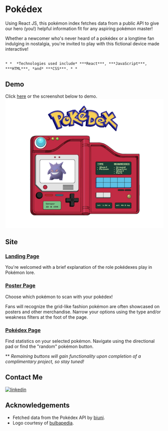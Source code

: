 

# Pokédex

Using React JS, this pokémon index fetches data from a public API to give our hero (you!) helpful information fit for any aspiring pokémon master!

Whether a newcomer who's never heard of a pokédex or a longtime fan indulging in nostalgia, you're invited to play with this fictional device made interactive!

##
    * *  *Technologies used include* ***React***, ***JavaScript***, ***HTML***, *and* ***CSS***. * * 
##
## Demo
Click [here](https://pokedex-nine-red.vercel.app/) or the screenshot below to demo.
[<img width="900px" src="public/images/screenshot.png"/>](https://pokedex-nine-red.vercel.app/)
## Site
### [Landing Page](https://pokedex-nine-red.vercel.app/)
  You're welcomed with a brief explanation of the role pokédexes play in Pokémon lore. 

### [Poster Page](https://pokedex-nine-red.vercel.app/poster)
  Choose which pokémon to scan with your pokédex!
  
  Fans will recognize the grid-like fashion pokémon are often showcased on posters and other merchandise. Narrow your options using the type and/or weakness filters at the foot of the page.

### [Pokédex Page](https://pokedex-nine-red.vercel.app/pokemon/1)
  Find statistics on your selected pokémon. Navigate using the directional pad or find the "random" pokémon button.
  
  ** *Remaining buttons will gain functionality upon completion of a complimentary project, so stay tuned!*
## Contact Me
<!-- [![portfolio](https://img.shields.io/badge/my_portfolio-000?style=for-the-badge&logo=ko-fi&logoColor=white)](https://pokedex-nine-red.vercel.app) -->

[![linkedin](https://img.shields.io/badge/linkedin-0A66C2?style=for-the-badge&logo=linkedin&logoColor=white)](https://www.linkedin.com/in/jupiterdesphy/)

## Acknowledgements

 - Fetched data from the Pokédex API by [biuni](https://github.com/Biuni/PokemonGO-Pokedex).
 - Logo courtesy of [bulbapedia](https://bulbapedia.bulbagarden.net/w/index.php?title=File:Pokédex_logo.png&oldid=0).
